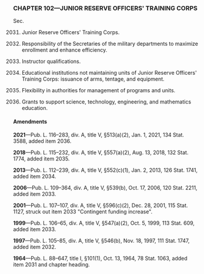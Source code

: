 ### **CHAPTER 102—JUNIOR RESERVE OFFICERS' TRAINING CORPS** ###

Sec.

2031. Junior Reserve Officers' Training Corps.

2032. Responsibility of the Secretaries of the military departments to maximize enrollment and enhance efficiency.

2033. Instructor qualifications.

2034. Educational institutions not maintaining units of Junior Reserve Officers' Training Corps: issuance of arms, tentage, and equipment.

2035. Flexibility in authorities for management of programs and units.

2036. Grants to support science, technology, engineering, and mathematics education.

#### Amendments ####

**2021**—Pub. L. 116–283, div. A, title V, §513(a)(2), Jan. 1, 2021, 134 Stat. 3588, added item 2036.

**2018**—Pub. L. 115–232, div. A, title V, §557(a)(2), Aug. 13, 2018, 132 Stat. 1774, added item 2035.

**2013**—Pub. L. 112–239, div. A, title V, §552(c)(1), Jan. 2, 2013, 126 Stat. 1741, added item 2034.

**2006**—Pub. L. 109–364, div. A, title V, §539(b), Oct. 17, 2006, 120 Stat. 2211, added item 2033.

**2001**—Pub. L. 107–107, div. A, title V, §596(c)(2), Dec. 28, 2001, 115 Stat. 1127, struck out item 2033 "Contingent funding increase".

**1999**—Pub. L. 106–65, div. A, title V, §547(a)(2), Oct. 5, 1999, 113 Stat. 609, added item 2033.

**1997**—Pub. L. 105–85, div. A, title V, §546(b), Nov. 18, 1997, 111 Stat. 1747, added item 2032.

**1964**—Pub. L. 88–647, title I, §101(1), Oct. 13, 1964, 78 Stat. 1063, added item 2031 and chapter heading.